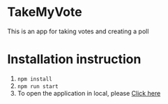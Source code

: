 # TakeMyVote

This is an app for taking votes and creating a poll

# Installation instruction

1. `npm install`
2. `npm run start`
3. To open the application in local, please <a href='http://localhost:3001/'>Click here</a>
